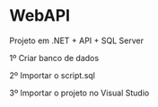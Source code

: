 # WebAPI
Projeto em .NET + API + SQL Server

1º Criar banco de dados

2º Importar o script.sql

3º Importar o projeto no Visual Studio
